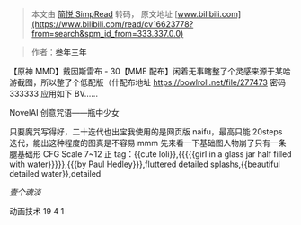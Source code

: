 > 本文由 [简悦 SimpRead](http://ksria.com/simpread/) 转码， 原文地址 [www.bilibili.com](https://www.bilibili.com/read/cv16623778?from=search&spm_id_from=333.337.0.0)

> 作者：[叁年三年](https://space.bilibili.com/24062976)

 【原神 MMD】戴因斯雷布 - 30【MME 配布】闲着无事瞎整了个灵感来源于某哈游截图，所以整了个低配版（什配布地址 https://bowlroll.net/file/277473 密码 333333 应用如下 BV......

NovelAI 创意咒语——瓶中少女

只要魔咒写得好，二十迭代也出宝我使用的是网页版 naifu，最高只能 20steps 迭代，能出这种程度的图真是不容易 mmm 先来看一下基础图人物崩了只有一条腿基础形 CFG Scale 7~12 正 tag：{{cute loli}},{{{{{girl in a glass jar half filled with water}}}}},{{{by Paul Hedley}}},fluttered detailed splashs,{{beautiful detailed water}},detailed

_壹个魂淡_

动画技术 19 4 1
